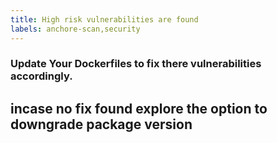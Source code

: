```yaml
---
title: High risk vulnerabilities are found
labels: anchore-scan,security
---
```

### Update Your Dockerfiles to fix there vulnerabilities accordingly.
## incase no fix found explore the option to downgrade package version
